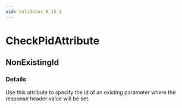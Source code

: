 ```yaml
---
uid: Validator_8_15_1
---
```


# CheckPidAttribute

## NonExistingId

<!-- Description, Properties, ... sections are auto-generated. -->
<!-- REPLACE ME AUTO-GENERATION -->

### Details

Use this attribute to specify the id of an existing parameter where the response header value will be set.

<!-- Uncomment to add example code -->
<!--### Example code-->
